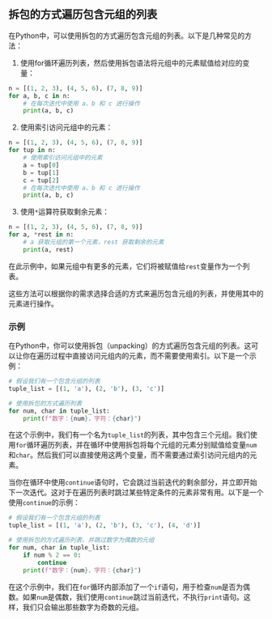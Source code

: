 ## 拆包的方式遍历包含元组的列表

在Python中，可以使用拆包的方式遍历包含元组的列表。以下是几种常见的方法：

1. 使用for循环遍历列表，然后使用拆包语法将元组中的元素赋值给对应的变量：
```python
n = [(1, 2, 3), (4, 5, 6), (7, 8, 9)]
for a, b, c in n:
    # 在每次迭代中使用 a、b 和 c 进行操作
    print(a, b, c)
```

2. 使用索引访问元组中的元素：
```python
n = [(1, 2, 3), (4, 5, 6), (7, 8, 9)]
for tup in n:
    # 使用索引访问元组中的元素
    a = tup[0]
    b = tup[1]
    c = tup[2]
    # 在每次迭代中使用 a、b 和 c 进行操作
    print(a, b, c)
```

3. 使用`*`运算符获取剩余元素：
```python
n = [(1, 2, 3), (4, 5, 6), (7, 8, 9)]
for a, *rest in n:
    # a 获取元组的第一个元素，rest 获取剩余的元素
    print(a, rest)
```
在此示例中，如果元组中有更多的元素，它们将被赋值给`rest`变量作为一个列表。

这些方法可以根据你的需求选择合适的方式来遍历包含元组的列表，并使用其中的元素进行操作。

### 示例

在Python中，你可以使用拆包（unpacking）的方式遍历包含元组的列表。这可以让你在遍历过程中直接访问元组内的元素，而不需要使用索引。以下是一个示例：

```python
# 假设我们有一个包含元组的列表
tuple_list = [(1, 'a'), (2, 'b'), (3, 'c')]

# 使用拆包的方式遍历列表
for num, char in tuple_list:
    print(f"数字：{num}，字符：{char}")
```

在这个示例中，我们有一个名为`tuple_list`的列表，其中包含三个元组。我们使用`for`循环遍历列表，并在循环中使用拆包将每个元组的元素分别赋值给变量`num`和`char`。然后我们可以直接使用这两个变量，而不需要通过索引访问元组内的元素。

当你在循环中使用`continue`语句时，它会跳过当前迭代的剩余部分，并立即开始下一次迭代。这对于在遍历列表时跳过某些特定条件的元素非常有用。以下是一个使用`continue`的示例：

```python
# 假设我们有一个包含元组的列表
tuple_list = [(1, 'a'), (2, 'b'), (3, 'c'), (4, 'd')]

# 使用拆包的方式遍历列表，并跳过数字为偶数的元组
for num, char in tuple_list:
    if num % 2 == 0:
        continue
    print(f"数字：{num}，字符：{char}")
```

在这个示例中，我们在`for`循环内部添加了一个`if`语句，用于检查`num`是否为偶数。如果`num`是偶数，我们使用`continue`跳过当前迭代，不执行`print`语句。这样，我们只会输出那些数字为奇数的元组。